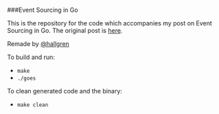 ###Event Sourcing in Go

This is the repository for the code which accompanies my post on Event Sourcing in Go. The original post is [here](http://jen20.com/2015/02/08/event-sourcing-in-go.html).

Remade by [@hallgren](https://github.com/hallgren)

To build and run:

- `make`
- `./goes`

To clean generated code and the binary:

- `make clean`